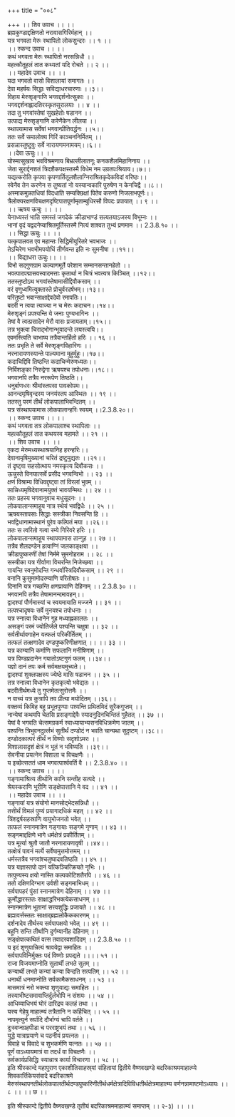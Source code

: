 +++
title = "००८"

+++
।। शिव उवाच ।। ।।  
ब्रह्मकुण्डाद्दक्षिणतो नरावासगिरिर्महान् ।।  
यत्र भगवता मेरुः स्थापितो लोकसुन्दरः ।। १ ।।  
।। स्कन्द उवाच ।। ।।  
कथं भगवता मेरुः स्थापितो नरसन्निधौ ।।  
महत्कौतूहलं तात कथ्यतां यदि रोचते ।। २ ।।  
।। महादेव उवाच ।। ।।  
यदा भगवतो वासो विशालायां समागतः ।।  
देवा महर्षयः सिद्धाः सविद्याधरचारणाः ।।३।।  
विहाय मेरुशृङ्गाणि भगवद्दर्शनोत्सुकाः ।।  
भगवद्दर्शनाह्लादतिरस्कृतसुरालयाः ।। ४ ।।  
तदा तु भगवांस्तेषां सुखहेतोः षडानन ।।  
उत्पाद्य मेरुशृङ्गाणि करेणैकेन लीलया ।।  
स्थापयामास सर्वेषां भगवान्प्रीतिवर्द्धनः ।।५।।  
ततः सर्वे समालोक्य गिरिं काञ्चननिर्मितम् ।।  
प्रसन्नास्तुष्टुवुः सर्वे नारायणमनामयम्।।६।।  
।।देवा ऊचुः।। ।।  
योस्मत्सुखाय भवविश्रमणाय बिभ्रल्लीलातनूः कनकशैलमिहानिनाय ।।  
जेता सुरार्द्दनशतं त्रिदशैकपक्षस्तस्मै विधेम नम उग्रतपःश्रियाय।।७।।  
यद्यत्करोति कृपया कृपणार्तितूलशैलाग्निराश्रितकृदेकविदां वरिष्ठः।।  
स्वेनैव तेन करणेन स तुष्यतां नो यस्यान्वकारि पुरुषेण न केनचिद्वै ।।८।।  
अस्माकमुन्नतधियां विदधाति सम्यक्छिक्षां पितेव करुणो निजलाभपूर्णः।।  
त्रैलोक्यरक्षणविचक्षणदृष्टिपातपूर्णामृताम्बुधिरसौ विपदः प्रपायात् ।। ९ ।।  
।। ऋषय ऊचुः ।। ।।  
येनाध्यस्तं भाति समस्तं जगदेकं क्रीडाभाण्डं सत्यतयाऽजस्य विभूम्नः ।।  
भानां वृदं यद्वदनेप्याश्रितमूर्तिस्तस्मै नित्यं शाश्वत तुभ्यं प्रणमाम ।। 2.3.8.१० ।।  
।। सिद्धा ऊचुः ।। ।।  
यत्कृपालवत एव महान्तः सिद्धिमीयुरितरे भवभाजः ।।  
तेऽचिरेण भवभीमपयोधिं तीर्णवन्त इति नः सुमनीषा ।।११।।  
।। विद्याधरा ऊचुः।। ।।  
विभो सद्गुणग्राम कल्याणमूर्ते परेशान सम्मानसन्तानहेतो ।।  
भवत्पादपद्मासवस्वादमत्ताः कृतार्था न चित्रं भवत्यत्र किञ्चित् ।।१२।।  
ततस्तुष्टोऽथ भगवांस्तेषामासीद्दिवौकसाम् ।।  
वरं वृणुध्वमित्युक्तास्ते प्रोचुर्वरदर्षभम्।।१३।।  
परितुष्टो भवान्साक्षाद्देवदेवो रमापतिः।।  
बदरी न त्वया त्याज्या न च मेरुः कदाचन।।१४।।  
मेरुशृङ्गं प्रपश्यन्ति ये जनाः पुण्यभागिनः ।।  
तेषां वै त्वत्प्रसादेन मेरौ वासः प्रजायताम्।।१५।।  
तत्र भुक्त्वा चिराद्भोगान्भूयादन्ते लयस्त्वयि।।  
एवमस्त्विति चाभाष्य तत्रैवान्तर्हितो हरिः ।। १६ ।।  
ततः प्रभृति ते सर्वे मेरुशृङ्गविहारिणः ।।  
नरनारायणस्यान्ते पाल्यमाना मुहुर्मुहुः।।१७।।  
कदाचिद्दिवि तिष्ठन्ति कदाचिन्मेरुमध्यतः।।  
निर्विशङ्का निरुद्वेगा ऋषयश्च तपोधनाः।।१८।।  
भगवानपि तत्रैव नररूपेण तिष्ठति।।  
धनुर्बाणधरः श्रीमांस्तपसा पावकोपमः।।  
आनन्दमृषिवृन्दस्य जनयंस्तप आस्थितः ।। १९ ।।  
ततस्तु परमं तीर्थं लोकपालाभिवन्दितम् ।।  
यत्र संस्थापयामास लोकपालान्हरिः स्वयम् ।।2.3.8.२०।।  
।। स्कन्द उवाच ।। ।।  
कथं भगवता तत्र लोकपालाश्च स्थापिताः ।।  
महत्कौतूहलं तात कथयस्व महामते ।। २१ ।।  
।। शिव उवाच ।। ।।  
एकदा मेरुमध्यस्थाश्रयानिह हरन्हरिः।।  
देवानामृषिमुख्यानां चरितं द्रष्टुमुद्यतः ।।२१।।  
तं दृष्ट्वा सहसोत्थाय नमस्कृत्य दिवौकसः ।।  
ऊचुस्ते विनयात्सर्वे प्रसीद भगवन्विभो ।। २३ ।।  
क्षणं विश्राम्य विधिवद्दृष्ट्वा तां विरलां भुवम् ।।  
सान्निध्यमृषिदेवानामयुक्तं भावयन्मिथः ।। २४ ।।  
ततः प्रहस्य भगवानुवाच मधुसूदनः ।।  
लोकपालान्समाहूय नात्र स्थेयं भवद्विधैः ।। २५ ।।  
ऋषयस्तापसाः सिद्धाः सस्त्रीका निवसन्ति हि ।।  
भवद्विधानामास्थानं पुरेव कल्पितं मया ।।२६।।  
ततः स त्वरितो गत्वा रम्ये गिरिवरे हरिः ।।  
लोकपालान्समाहूय स्थापयामास तान्गुह ।। २७ ।।  
तत्रैव शैलदण्डेन हत्वाग्निं जलकाङ्क्षया ।।  
क्रीडापुष्करणीं तेषां निर्ममे सुमनोहराम ।। २८ ।।  
सस्त्रीका यत्र गीर्वाणा विचरन्ति निजेच्छया ।।  
गायन्ति स्वनुमोदन्ति गन्धर्वास्त्रिदिवौकसाम् ।। २९ ।।  
वनानि कुसुमामोदरम्याणि परितोषतः ।।  
दिनानि यत्र गच्छन्ति क्षणप्रायाणि देहिनाम् ।। 2.3.8.३० ।।  
भगवानपि तत्रैव तेषामानन्दमावहन्।।  
द्वादश्यां पौर्णमास्यां च स्वयमायाति मज्जने ।। ३१ ।।  
तत्पश्चादृषयः सर्वे मुनयश्च तपोधनाः ।।  
यत्र स्नात्वा विधानेन गुह मध्याह्नकालतः ।।  
असङ्गं परमं ज्योतिर्जले पश्यन्ति चक्षुषा ।। ३२ ।।  
सर्वतीर्थावगाहेन यत्फलं परिकीर्तितम् ।।  
तत्फलं तत्क्षणादेव दण्डपुष्करिणीक्षणात् ।। ।। ३३ ।।  
यत्र काम्यानि कर्माणि सफलानि मनीषिणाम् ।।  
यत्र पिण्डप्रदानेन गयातोऽष्टगुणं फलम् ।।३४।।  
यज्ञो दानं तपः कर्म सर्वमक्षयमुच्यते।।  
द्वादश्यां शुक्लपक्षस्य ज्येष्ठे मासि षडानन ।। ३५ ।।  
तत्र स्नात्वा विधानेन कृतकृत्यो भवेद्यतः ।।  
बदरीतीर्थमध्ये तु गुप्तमेतत्सुरोत्तमैः ।।  
न वाच्यं यत्र कुत्रापि तव प्रीत्या मयोदितम् ।।३६।।  
वक्तव्यं किमिह बहु प्रभूतपुण्याः पश्यन्ति प्रथितमिदं सुरैकगुप्तम् ।।  
नान्येषां कथमपि चेतसि प्रसङ्गाद्देवैः स्यादनुदिनचिन्तितं गुहैतत् ।। ३७ ।।  
येषां वै भगवति चेत्समग्रकर्म स्वाध्यायाभ्यसनविधिक्रमेण जातम् ।।  
पश्यन्ति त्रिभुवनदुर्ल्लभं सुतीर्थं दण्डोदं न भवति चान्यथा सुदृष्टम् ।।३८।।  
दण्डोदकात्परं तीर्थं न विष्णोः सदृशोऽमरः ।।  
विशालासदृशं क्षेत्रं न भूतं न भविष्यति ।।३९।।  
सेवनीया प्रयत्नेन विशाला च विचक्षणैः ।।  
य इच्छेत्सततं धाम भगवत्पार्श्ववर्ति वै ।। 2.3.8.४० ।।  
।। स्कन्द उवाच ।। ।।  
गङ्गामाश्रित्य तीर्थानि कानि सन्तीह सत्पदे ।।  
श्रेयस्कराणि भूरीणि सङ्क्षेपात्तानि मे वद ।। ४१ ।।  
।। महादेव उवाच ।। ।।  
गङ्गायां यत्र संयोगो मानसोद्भेदसन्निधौ ।।  
तत्तीर्थं विमलं पुण्यं प्रयागादधिकं महत् ।। ४२ ।।  
त्रिंशद्वर्षसहस्राणि वायुभोजनतो भवेत् ।।  
तत्फलं स्नानमात्रेण गङ्गायाः सङ्गमे नृणाम् ।। ४३ ।।  
सङ्गमाद्दक्षिणे भागे धर्मक्षेत्रं प्रकीर्तितम् ।।  
यत्र मूर्त्या श्रुतौ जातौ नरनारायणावृषी ।।४४।।  
तत्क्षेत्रं पावनं मर्त्ये सर्वेषामुत्तमोत्तमम् ।।  
धर्मस्तत्रैव भगवांश्चतुष्पादवतिष्ठति ।। ४५ ।।  
यत्र यज्ञास्तपो दानं यत्किञ्चित्क्रियते नृभिः ।।  
तत्पुण्यस्य क्षयो नास्ति कल्पकोटिशतैरपि ।। ४६ ।।  
ततो दक्षिणदिग्भाग उर्वशी सङ्गमाभिधम् ।।  
सर्वपापहरं पुंसां स्नानमात्रेण देहिनाम् ।। ४७ ।।  
कूर्मोद्धारस्ततः साक्षाद्धरिभक्त्येकसाधनम् ।।  
स्नानमात्रेण भूतानां सत्त्वशुद्धिः प्रजायते ।। ४८ ।।  
ब्रह्मावर्त्तस्ततः साक्षाद्ब्रह्मलोकैककारणम् ।।  
दर्शनादेव तीर्थस्य सर्वपापक्षयो भवेत् ।। ४९ ।।  
बहूनि सन्ति तीर्थानि दुर्गम्यानीह देहिनाम् ।।  
सङ्क्षेपात्कथितं वत्स तवादरवशादिदम् ।। 2.3.8.५० ।।  
य इदं शृणुयान्नित्यं श्रावयेद्वा समाहितः ।।  
सर्वपापविनिर्मुक्तः पदं विष्णोः प्रपद्यते ।।।। ५१ ।।  
राजा विजयमाप्नोति सुतार्थी लभते सुतम् ।।  
कन्यार्थी लभते कन्यां कन्या विन्दति सत्पतिम् ।। ५२ ।।  
धनार्थी धनमाप्नोति सर्वकामैकसाधनम् ।। ५३ ।।  
मासमात्रं नरो भक्त्या शृणुयाद्यः समाहितः ।।  
तस्याभीष्टसमावाप्तिर्दुर्लभोपि न संशयः ।। ५४ ।।  
आधिव्याधिभयं घोरं दारिद्र्य कलहं तथा ।।  
यस्य गेहेषु माहात्म्यं तत्रैतानि न कर्हिचित् ।। ५५ ।।  
नापमृत्युर्न सर्पादि दौर्भाग्यं चापि वर्तते ।।  
दुःस्वप्नग्रहपीडा च परराष्ट्रभयं तथा ।। ५६ ।।  
युद्धे यात्राप्रयाणे च पठनीयं प्रयत्नतः ।।  
विवाहे च विवादे च शुभकर्मणि यत्नतः ।। ५७ ।।  
पूर्णं वाऽध्यायमात्रं वा तदर्धं वा विचक्षणैः ।।  
सर्वकार्यप्रसिद्धिः स्यान्नात्र कार्या विचारणा ।। ५८ ।।  
इति श्रीस्कान्दे महापुराण एकाशीतिसाहस्र्यां संहितायां द्वितीये वैष्णवखण्डे बदरिकाश्रममाहात्म्ये शिवकार्त्तिकेयसंवादे बदरिकाश्रमे मेरुसंस्थापनतीर्थलोकपालतीर्थदण्डपुष्करिणीतीर्थधर्मक्षेत्रादिविविधतीर्थक्षेत्रमाहात्म्य वर्णनन्नामाष्टमोऽध्यायः ।। ८ ।। ।। छ ।।  
    
इति श्रीस्कान्दे द्वितीये वैष्णवखण्डे तृतीयं बदरिकाश्रममाहात्म्यं समाप्तम् ।। २-३) ।। ।।